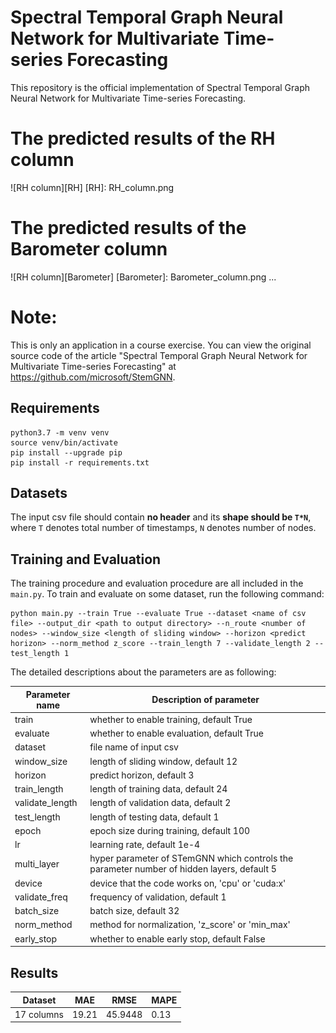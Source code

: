 # Spectral Temporal Graph Neural Network for Multivariate Time-series Forecasting

This repository is the official implementation of Spectral Temporal Graph Neural Network for
Multivariate Time-series Forecasting.

# The predicted results of the RH column
![RH column][RH]
[RH]: RH_column.png
# The predicted results of the Barometer column
![RH column][Barometer]
[Barometer]: Barometer_column.png
...
# Note:
This is only an application in a course exercise. You can view the original source code of the article "Spectral Temporal Graph Neural Network for Multivariate Time-series Forecasting" at https://github.com/microsoft/StemGNN.

## Requirements

```setup
python3.7 -m venv venv
source venv/bin/activate
pip install --upgrade pip
pip install -r requirements.txt
```

## Datasets

The input csv file should contain **no header** and its **shape should be `T*N`**, where `T` denotes total number of timestamps, `N` denotes number of nodes.

## Training and Evaluation

The training procedure and evaluation procedure are all included in the `main.py`. To train and evaluate on some dataset, run the following command:

```train & evaluate
python main.py --train True --evaluate True --dataset <name of csv file> --output_dir <path to output directory> --n_route <number of nodes> --window_size <length of sliding window> --horizon <predict horizon> --norm_method z_score --train_length 7 --validate_length 2 --test_length 1
```

The detailed descriptions about the parameters are as following:

| Parameter name | Description of parameter |
| --- | --- |
| train | whether to enable training, default True |
| evaluate | whether to enable evaluation, default True |
| dataset | file name of input csv |
| window_size | length of sliding window, default 12 |
| horizon | predict horizon, default 3 |
| train_length | length of training data, default 24 |
| validate_length | length of validation data, default 2 |
| test_length | length of testing data, default 1 |
| epoch | epoch size during training, default 100 |
| lr | learning rate, default 1e-4 |
| multi_layer | hyper parameter of STemGNN which controls the parameter number of hidden layers, default 5 |
| device | device that the code works on, 'cpu' or 'cuda:x' | 
| validate_freq | frequency of validation, default 1 |
| batch_size | batch size, default 32 |
| norm_method | method for normalization, 'z_score' or 'min_max' |
| early_stop | whether to enable early stop, default False |


## Results

| Dataset | MAE  | RMSE | MAPE |
| -----   | ---- | ---- | ---- |
| 17 columns | 19.21 | 45.9448| 0.13|

